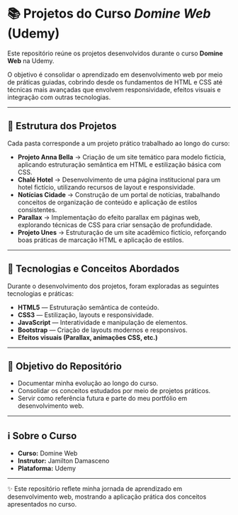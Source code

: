# 📚 Projetos do Curso *Domine Web* (Udemy)

Este repositório reúne os projetos desenvolvidos durante o curso **Domine Web** na Udemy.  

O objetivo é consolidar o aprendizado em desenvolvimento web por meio de práticas guiadas, cobrindo desde os fundamentos de HTML e CSS até técnicas mais avançadas que envolvem responsividade, efeitos visuais e integração com outras tecnologias.

---

## 📂 Estrutura dos Projetos

Cada pasta corresponde a um projeto prático trabalhado ao longo do curso:

- **Projeto Anna Bella** → Criação de um site temático para modelo fictícia, aplicando estruturação semântica em HTML e estilização básica com CSS.  
- **Chalé Hotel** → Desenvolvimento de uma página institucional para um hotel fictício, utilizando recursos de layout e responsividade.  
- **Notícias Cidade** → Construção de um portal de notícias, trabalhando conceitos de organização de conteúdo e aplicação de estilos consistentes.  
- **Parallax** → Implementação do efeito parallax em páginas web, explorando técnicas de CSS para criar sensação de profundidade.  
- **Projeto Unes** → Estruturação de um site acadêmico fictício, reforçando boas práticas de marcação HTML e aplicação de estilos.  

---

## 🚀 Tecnologias e Conceitos Abordados

Durante o desenvolvimento dos projetos, foram exploradas as seguintes tecnologias e práticas:

- **HTML5** — Estruturação semântica de conteúdo.  
- **CSS3** — Estilização, layouts e responsividade.  
- **JavaScript** — Interatividade e manipulação de elementos.  
- **Bootstrap** — Criação de layouts modernos e responsivos.  
- **Efeitos visuais (Parallax, animações CSS, etc.)**  

---

## 🎯 Objetivo do Repositório

- Documentar minha evolução ao longo do curso.  
- Consolidar os conceitos estudados por meio de projetos práticos.  
- Servir como referência futura e parte do meu portfólio em desenvolvimento web.  

---

## ℹ Sobre o Curso

- **Curso:** Domine Web  
- **Instrutor:** Jamilton Damasceno  
- **Plataforma:** Udemy  

---

✨ Este repositório reflete minha jornada de aprendizado em desenvolvimento web, mostrando a aplicação prática dos conceitos apresentados no curso.  
